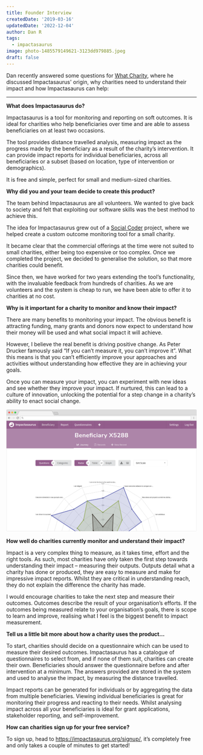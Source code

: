 ```yaml
---
title: Founder Interview
createdDate: '2019-03-16'
updatedDate: '2022-12-04'
author: Dan R
tags:
  - impactasaurus
image: photo-1485579149621-3123dd979885.jpeg
draft: false
---
```


Dan recently answered some questions for [What Charity](https://whatcharity.com/), where he discussed Impactasaurus' origin, why charities need to understand their impact and how Impactasaurus can help:

* * *

**What does Impactasaurus do?**

Impactasaurus is a tool for monitoring and reporting on soft outcomes. It is ideal for charities who help beneficiaries over time and are able to assess beneficiaries on at least two occasions.

The tool provides distance travelled analysis, measuring impact as the progress made by the beneficiary as a result of the charity’s intervention. It can provide impact reports for individual beneficiaries, across all beneficiaries or a subset (based on location, type of intervention or demographics).

It is free and simple, perfect for small and medium-sized charities.

**Why did you and your team decide to create this product?**

The team behind Impactasaurus are all volunteers. We wanted to give back to society and felt that exploiting our software skills was the best method to achieve this.

The idea for Impactasaurus grew out of a [Social Coder](https://socialcoder.org/Home/Index) project, where we helped create a custom outcome monitoring tool for a small charity.

It became clear that the commercial offerings at the time were not suited to small charities, either being too expensive or too complex. Once we completed the project, we decided to generalise the solution, so that more charities could benefit.

Since then, we have worked for two years extending the tool’s functionality, with the invaluable feedback from hundreds of charities. As we are volunteers and the system is cheap to run, we have been able to offer it to charities at no cost.

**Why is it important for a charity to monitor and know their impact?**

There are many benefits to monitoring your impact. The obvious benefit is attracting funding, many grants and donors now expect to understand how their money will be used and what social impact it will achieve.

However, I believe the real benefit is driving positive change. As Peter Drucker famously said “If you can’t measure it, you can’t improve it”. What this means is that you can’t efficiently improve your approaches and activities without understanding how effective they are in achieving your goals.

Once you can measure your impact, you can experiment with new ideas and see whether they improve your impact. If nurtured, this can lead to a culture of innovation, unlocking the potential for a step change in a charity’s ability to enact social change.

![Impactasaurus Report](./radar-frame.png "Impactasaurus Report")

**How well do charities currently monitor and understand their impact?**

Impact is a very complex thing to measure, as it takes time, effort and the right tools. As such, most charities have only taken the first step towards understanding their impact – measuring their outputs. Outputs detail what a charity has done or produced, they are easy to measure and make for impressive impact reports. Whilst they are critical in understanding reach, they do not explain the difference the charity has made.

I would encourage charities to take the next step and measure their outcomes. Outcomes describe the result of your organisation’s efforts. If the outcomes being measured relate to your organisation’s goals, there is scope to learn and improve, realising what I feel is the biggest benefit to impact measurement.

**Tell us a little bit more about how a charity uses the product…**

To start, charities should decide on a questionnaire which can be used to measure their desired outcomes. Impactasaurus has a catalogue of questionnaires to select from, and if none of them suit, charities can create their own. Beneficiaries should answer the questionnaire before and after intervention at a minimum. The answers provided are stored in the system and used to analyse the impact, by measuring the distance travelled.

Impact reports can be generated for individuals or by aggregating the data from multiple beneficiaries. Viewing individual beneficiaries is great for monitoring their progress and reacting to their needs. Whilst analysing impact across all your beneficiaries is ideal for grant applications, stakeholder reporting, and self-improvement.

**How can charities sign up for your free service?**

To sign up, head to <https://impactasaurus.org/signup/>, it’s completely free and only takes a couple of minutes to get started!
